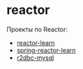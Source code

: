 # reactor  

Проекты по Reactor:
* [reactor-learn](reactor-learn/README.md)
* [spring-reactor-learn](spring-reactor-learn/README.md)
* [r2dbc-mysql](r2dbc-mysql/README.md)
